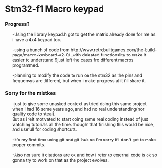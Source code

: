 <h1> Stm32-f1 Macro keypad</h1>
  <h3>Progress?</h3>  
   <ul>
     -Using the library keypad.h got to get the matrix already done for me as i have a 4x4 keypad too.<br><br>
     -using a bunch of code from  http://www.retrobuiltgames.com/the-build-page/macro-keyboard-v2-0/ ,with deleated functionality to make it easier to understand 9just left the cases fro different macros programmed.<br><br>
     -planning to modify the code to run on the stm32 as the pins and frequensys are different, but when i make progress at it i'll share it.<br>
    </ul> 
    <h3>Sorry for the mistkes</h3>
      <ul>
         -just to give some unasked context as tried doing this same project when i had 16 some years ago, and had no real understanding(nor quality code to steal).  <br>But as i felt motivated to start 
           doing some real coding instead of just watching tutorials all the time. thought that finishing this would be nice, and usefull for coding shortcuts.<br><br>
         -It's my first time using git and git-hub so i'm sorry if i don't get to make proper commits.<br><br>
         -Also not sure if citations are ok and how i refer to external code is ok so gonna try to work on that as the project evolves.
        </ul>
 
